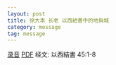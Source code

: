 ```yaml
---
layout: post
title: 徐大本 长老 以西結書中的地與城
category: message
tag: message
---
```


[录音](https://drive.google.com/file/d/1LKklfRkgDo4GjKBm3CjDrvakwCfGT4E6/view?usp=sharing) [PDF](https://drive.google.com/file/d/0B66cODim0szONE5xeWV1TGVFNUFTeTdmVXM2ekswQlVFRW9F/view?usp=sharing) 经文: 以西結書 45:1-8
